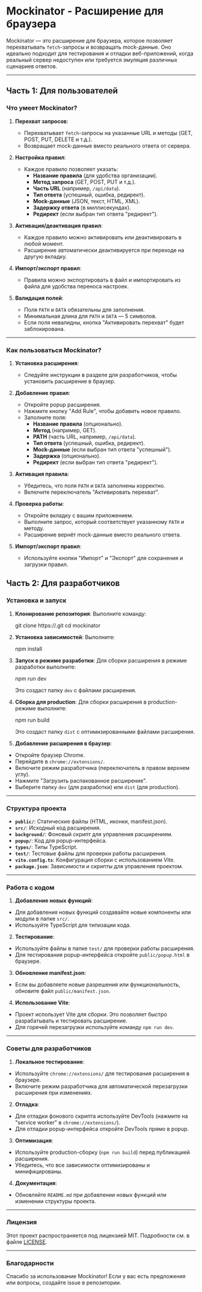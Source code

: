 # Mockinator - Расширение для браузера

Mockinator — это расширение для браузера, которое позволяет перехватывать `fetch`-запросы и возвращать mock-данные. Оно идеально подходит для тестирования и отладки веб-приложений, когда реальный сервер недоступен или требуется эмуляция различных сценариев ответов.

---

## Часть 1: Для пользователей

### Что умеет Mockinator?

1. **Перехват запросов**:

   - Перехватывает `fetch`-запросы на указанные URL и методы (GET, POST, PUT, DELETE и т.д.).
   - Возвращает mock-данные вместо реального ответа от сервера.

2. **Настройка правил**:

   - Каждое правило позволяет указать:
     - **Название правила** (для удобства организации).
     - **Метод запроса** (GET, POST, PUT и т.д.).
     - **Часть URL** (например, `/api/data`).
     - **Тип ответа** (успешный, ошибка, редирект).
     - **Mock-данные** (JSON, текст, HTML, XML).
     - **Задержку ответа** (в миллисекундах).
     - **Редирект** (если выбран тип ответа "редирект").

3. **Активация/деактивация правил**:

   - Каждое правило можно активировать или деактивировать в любой момент.
   - Расширение автоматически деактивируется при переходе на другую вкладку.

4. **Импорт/экспорт правил**:

   - Правила можно экспортировать в файл и импортировать из файла для удобства переноса настроек.

5. **Валидация полей**:
   - Поля `PATH` и `DATA` обязательны для заполнения.
   - Минимальная длина для `PATH` и `DATA` — 5 символов.
   - Если поля невалидны, кнопка "Активировать перехват" будет заблокирована.

---

### Как пользоваться Mockinator?

1. **Установка расширения**:

   - Следуйте инструкции в разделе для разработчиков, чтобы установить расширение в браузер.

2. **Добавление правил**:

   - Откройте popup расширения.
   - Нажмите кнопку "Add Rule", чтобы добавить новое правило.
   - Заполните поля:
     - **Название правила** (опционально).
     - **Метод** (например, GET).
     - **PATH** (часть URL, например, `/api/data`).
     - **Тип ответа** (успешный, ошибка, редирект).
     - **Mock-данные** (если выбран тип ответа "успешный").
     - **Задержка** (опционально).
     - **Редирект** (если выбран тип ответа "редирект").

3. **Активация правила**:

   - Убедитесь, что поля `PATH` и `DATA` заполнены корректно.
   - Включите переключатель "Активировать перехват".

4. **Проверка работы**:

   - Откройте вкладку с вашим приложением.
   - Выполните запрос, который соответствует указанному `PATH` и методу.
   - Расширение вернёт mock-данные вместо реального ответа.

5. **Импорт/экспорт правил**:
   - Используйте кнопки "Импорт" и "Экспорт" для сохранения и загрузки правил.

## Часть 2: Для разработчиков

### Установка и запуск

1. **Клонирование репозитория**:
   Выполните команду:

   git clone https://.git
   cd mockinator

2. **Установка зависимостей**:
   Выполните:

   npm install

3. **Запуск в режиме разработки**:
   Для сборки расширения в режиме разработки выполните:

   npm run dev

   Это создаст папку `dev` с файлами расширения.

4. **Сборка для production**:
   Для сборки расширения в production-режиме выполните:

   npm run build

   Это создаст папку `dist` с оптимизированными файлами расширения.

5. **Добавление расширения в браузер**:

- Откройте браузер Chrome.
- Перейдите в `chrome://extensions/`.
- Включите режим разработчика (переключатель в правом верхнем углу).
- Нажмите "Загрузить распакованное расширение".
- Выберите папку `dev` (для разработки) или `dist` (для production).

---

### Структура проекта

- **`public/`**: Статические файлы (HTML, иконки, manifest.json).
- **`src/`**: Исходный код расширения.
- **`background/`**: Фоновый скрипт для управления расширением.
- **`popup/`**: Код для popup-интерфейса.
- **`types/`**: Типы TypeScript.
- **`test/`**: Тестовые файлы для проверки работы расширения.
- **`vite.config.ts`**: Конфигурация сборки с использованием Vite.
- **`package.json`**: Зависимости и скрипты для управления проектом.

---

### Работа с кодом

1. **Добавление новых функций**:

- Для добавления новых функций создавайте новые компоненты или модули в папке `src/`.
- Используйте TypeScript для типизации кода.

2. **Тестирование**:

- Используйте файлы в папке `test/` для проверки работы расширения.
- Для тестирования popup-интерфейса откройте `public/popup.html` в браузере.

3. **Обновление manifest.json**:

- Если вы добавляете новые разрешения или функциональность, обновите файл `public/manifest.json`.

4. **Использование Vite**:

- Проект использует Vite для сборки. Это позволяет быстро разрабатывать и тестировать расширение.
- Для горячей перезагрузки используйте команду `npm run dev`.

---

### Советы для разработчиков

1. **Локальное тестирование**:

- Используйте `chrome://extensions/` для тестирования расширения в браузере.
- Включите режим разработчика для автоматической перезагрузки расширения при изменениях.

2. **Отладка**:

- Для отладки фонового скрипта используйте DevTools (нажмите на "service worker" в `chrome://extensions/`).
- Для отладки popup-интерфейса откройте DevTools прямо в popup.

3. **Оптимизация**:

- Используйте production-сборку (`npm run build`) перед публикацией расширения.
- Убедитесь, что все зависимости оптимизированы и минифицированы.

4. **Документация**:

- Обновляйте `README.md` при добавлении новых функций или изменении структуры проекта.

---

### Лицензия

Этот проект распространяется под лицензией MIT. Подробности см. в файле [LICENSE](LICENSE).

---

### Благодарности

Спасибо за использование Mockinator! Если у вас есть предложения или вопросы, создайте issue в репозитории.
